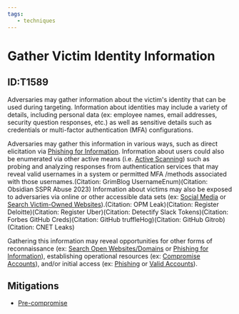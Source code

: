 ```yaml
---
tags:
   - techniques
---
```

# Gather Victim Identity Information
## ID:T1589
Adversaries may gather information about the victim's identity that can be used during targeting. Information about identities may include a variety of details, including personal data (ex: employee names, email addresses, security question responses, etc.) as well as sensitive details such as credentials or multi-factor authentication (MFA) configurations.

Adversaries may gather this information in various ways, such as direct elicitation via [Phishing for Information](/mitre/techniques/T1598). Information about users could also be enumerated via other active means (i.e. [Active Scanning](/mitre/techniques/T1595)) such as probing and analyzing responses from authentication services that may reveal valid usernames in a system or permitted MFA /methods associated with those usernames.(Citation: GrimBlog UsernameEnum)(Citation: Obsidian SSPR Abuse 2023) Information about victims may also be exposed to adversaries via online or other accessible data sets (ex: [Social Media](/mitre/techniques/T1593/001) or [Search Victim-Owned Websites](/mitre/techniques/T1594)).(Citation: OPM Leak)(Citation: Register Deloitte)(Citation: Register Uber)(Citation: Detectify Slack Tokens)(Citation: Forbes GitHub Creds)(Citation: GitHub truffleHog)(Citation: GitHub Gitrob)(Citation: CNET Leaks)

Gathering this information may reveal opportunities for other forms of reconnaissance (ex: [Search Open Websites/Domains](/mitre/techniques/T1593) or [Phishing for Information](/mitre/techniques/T1598)), establishing operational resources (ex: [Compromise Accounts](/mitre/techniques/T1586)), and/or initial access (ex: [Phishing](/mitre/techniques/T1566) or [Valid Accounts](/mitre/techniques/T1078)).
## Mitigations
* [Pre-compromise](/mitre/mitigations/M1056)
